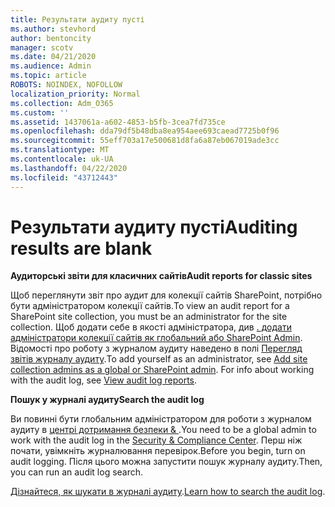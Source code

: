 ```yaml
---
title: Результати аудиту пусті
ms.author: stevhord
author: bentoncity
manager: scotv
ms.date: 04/21/2020
ms.audience: Admin
ms.topic: article
ROBOTS: NOINDEX, NOFOLLOW
localization_priority: Normal
ms.collection: Adm_O365
ms.custom: ''
ms.assetid: 1437061a-a602-4853-b5fb-3cea7fd735ce
ms.openlocfilehash: dda79df5b48dba8ea954aee693caead7725b0f96
ms.sourcegitcommit: 55eff703a17e500681d8fa6a87eb067019ade3cc
ms.translationtype: MT
ms.contentlocale: uk-UA
ms.lasthandoff: 04/22/2020
ms.locfileid: "43712443"
---
```

# <a name="auditing-results-are-blank"></a><span data-ttu-id="82ded-102">Результати аудиту пусті</span><span class="sxs-lookup"><span data-stu-id="82ded-102">Auditing results are blank</span></span>

 <span data-ttu-id="82ded-103">**Аудиторські звіти для класичних сайтів**</span><span class="sxs-lookup"><span data-stu-id="82ded-103">**Audit reports for classic sites**</span></span>
  
<span data-ttu-id="82ded-104">Щоб переглянути звіт про аудит для колекції сайтів SharePoint, потрібно бути адміністратором колекції сайтів.</span><span class="sxs-lookup"><span data-stu-id="82ded-104">To view an audit report for a SharePoint site collection, you must be an administrator for the site collection.</span></span> <span data-ttu-id="82ded-105">Щоб додати себе в якості адміністратора, див [. додати адміністратори колекції сайтів як глобальний або SharePoint Admin](https://go.microsoft.com/fwlink/?linkid=869390). Відомості про роботу з журналом аудиту наведено в полі [Перегляд звітів журналу аудиту](https://go.microsoft.com/fwlink/?linkid=395237).</span><span class="sxs-lookup"><span data-stu-id="82ded-105">To add yourself as an administrator, see [Add site collection admins as a global or SharePoint admin](https://go.microsoft.com/fwlink/?linkid=869390). For info about working with the audit log, see [View audit log reports](https://go.microsoft.com/fwlink/?linkid=395237).</span></span> 
  
 <span data-ttu-id="82ded-106">**Пошук у журналі аудиту**</span><span class="sxs-lookup"><span data-stu-id="82ded-106">**Search the audit log**</span></span>
  
<span data-ttu-id="82ded-107">Ви повинні бути глобальним адміністратором для роботи з журналом аудиту в [центрі дотримання безпеки &amp; ](https://protection.office.com).</span><span class="sxs-lookup"><span data-stu-id="82ded-107">You need to be a global admin to work with the audit log in the [Security &amp; Compliance Center](https://protection.office.com).</span></span> <span data-ttu-id="82ded-108">Перш ніж почати, увімкніть журналювання перевірок.</span><span class="sxs-lookup"><span data-stu-id="82ded-108">Before you begin, turn on audit logging.</span></span> <span data-ttu-id="82ded-109">Після цього можна запустити пошук журналу аудиту.</span><span class="sxs-lookup"><span data-stu-id="82ded-109">Then, you can run an audit log search.</span></span> 
  
<span data-ttu-id="82ded-110">[Дізнайтеся, як шукати в журналі аудиту](https://go.microsoft.com/fwlink/?linkid=708432).</span><span class="sxs-lookup"><span data-stu-id="82ded-110">[Learn how to search the audit log](https://go.microsoft.com/fwlink/?linkid=708432).</span></span>
  

